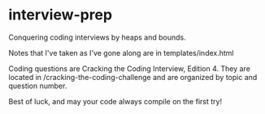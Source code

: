 # interview-prep
Conquering coding interviews by heaps and bounds.

Notes that I've taken as I've gone along are in templates/index.html

Coding questions are Cracking the Coding Interview, Edition 4.
They are located in /cracking-the-coding-challenge and are organized by topic
and question number. 

Best of luck, and may your code always compile on the first try!
